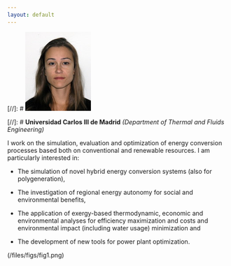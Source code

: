 ```yaml
---
layout: default
---
```


[//]: # ![Fontina Petrakopoulou](/files/fontina_profile.jpg)

[//]: # **Universidad Carlos III de Madrid** *(Department of Thermal and Fluids Engineering)*


I work on the simulation, evaluation and optimization of energy conversion processes
based both on conventional and renewable resources.
I am particularly interested in:

- The simulation of novel hybrid energy conversion systems (also for polygeneration),

- The investigation of regional energy autonomy for social and environmental
benefits,

- The application of exergy-based thermodynamic, economic and environmental
analyses for efficiency maximization and costs and
environmental impact (including water usage) minimization and

- The development of new tools for power plant optimization.

(/files/figs/fig1.png)
